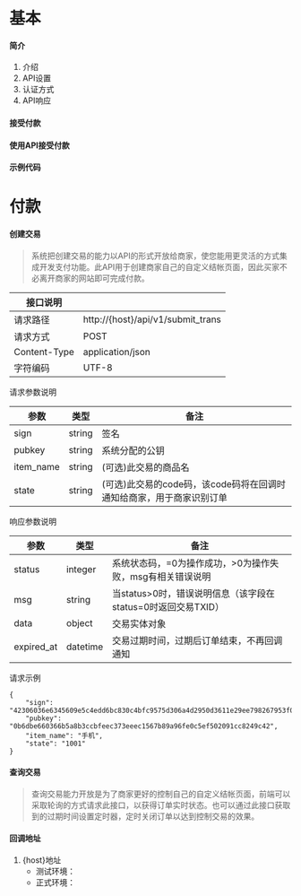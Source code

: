 # 基本

#### 简介
1. 介绍
2. API设置
3. 认证方式
4. API响应
#### 接受付款
#### 使用API接受付款
#### 示例代码

# 付款

#### 创建交易

> 系统把创建交易的能力以API的形式开放给商家，使您能用更灵活的方式集成开发支付功能。此API用于创建商家自己的自定义结帐页面，因此买家不必离开商家的网站即可完成付款。

| 接口说明 | |
| ------------ | ------------ |
| 请求路径 | http://{host}/api/v1/submit_trans |
| 请求方式 | POST |
| Content-Type | application/json |
| 字符编码 | UTF-8 |

请求参数说明

| 参数 | 类型 | 备注 |
| ------------ | ------------ | ------------ |
| sign | string | 签名 |
| pubkey | string | 系统分配的公钥 |
| item_name | string | (可选)此交易的商品名 |
| state | string | (可选)此交易的code码，该code码将在回调时通知给商家，用于商家识别订单 |

响应参数说明

| 参数 | 类型 | 备注 |
| ------------ | ------------ | ------------ |
| status | integer | 系统状态码，=0为操作成功，>0为操作失败，msg有相关错误说明 |
| msg | string | 当status>0时，错误说明信息（该字段在status=0时返回交易TXID）|
| data | object | 交易实体对象 |
| expired_at | datetime | 交易过期时间，过期后订单结束，不再回调通知 |

请求示例

```
{
	"sign": "42306036e6345609e5c4edd6bc830c4bfc9575d306a4d2950d3611e29ee798267953f010cba0f7471842c0f27e83e59018ea01c345f82be07c3e5f148c822dbc",
	"pubkey": "0b6dbe660366b5a8b3ccbfeec373eeec1567b89a96fe0c5ef502091cc8249c42",
	"item_name": "手机",
	"state": "1001"
}
```

#### 查询交易

> 查询交易能力开放是为了商家更好的控制自己的自定义结帐页面，前端可以采取轮询的方式请求此接口，以获得订单实时状态。也可以通过此接口获取到的过期时间设置定时器，定时关闭订单以达到控制交易的效果。

#### 回调地址


1. {host}地址
	- 测试环境：
	- 正式环境：